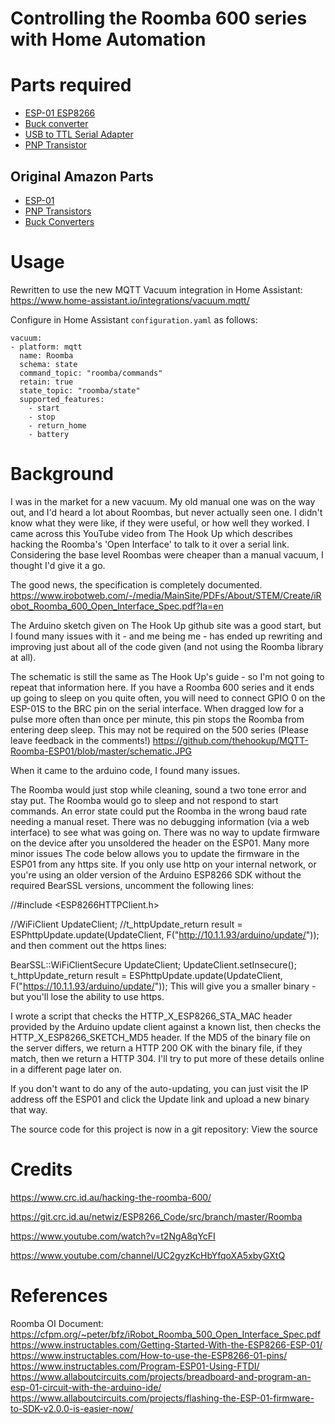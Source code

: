 # Controlling the Roomba 600 series with Home Automation

# Parts required
- [ESP-01 ESP8266](https://surplustronics.co.nz/products/9606-wifi-wireless-module-wireless-esp-01-esp8266-serial-)
- [Buck converter](https://surplustronics.co.nz/products/7518-dc-to-dc-step-up-step-down-converter-buck-boost-)
- [USB to TTL Serial Adapter](https://surplustronics.co.nz/products/9657-ftdi-usb-33v-55v-to-ttl-serial-adapter-ft232rl)
- [PNP Transistor](https://www.jaycar.co.nz/2n3906-pnp-transistor/p/ZT2328)

## Original Amazon Parts
- [ESP-01](https://amzn.to/2qVB2p8)
- [PNP Transistors](https://amzn.to/2FaUfrS)
- [Buck Converters](https://amzn.to/2K7FY33)

# Usage
Rewritten to use the new MQTT Vacuum integration in Home Assistant:
https://www.home-assistant.io/integrations/vacuum.mqtt/

Configure in Home Assistant `configuration.yaml` as follows:
```
vacuum:
- platform: mqtt
  name: Roomba
  schema: state
  command_topic: "roomba/commands"
  retain: true
  state_topic: "roomba/state"
  supported_features:
    - start
    - stop
    - return_home
    - battery
```

# Background

I was in the market for a new vacuum. My old manual one was on the way out, and I'd heard a lot about Roombas, but never actually seen one. I didn't know what they were like, if they were useful, or how well they worked. I came across this YouTube video from The Hook Up which describes hacking the Roomba's 'Open Interface' to talk to it over a serial link. Considering the base level Roombas were cheaper than a manual vacuum, I thought I'd give it a go.

The good news, the specification is completely documented. https://www.irobotweb.com/-/media/MainSite/PDFs/About/STEM/Create/iRobot_Roomba_600_Open_Interface_Spec.pdf?la=en

The Arduino sketch given on The Hook Up github site was a good start, but I found many issues with it - and me being me - has ended up rewriting and improving just about all of the code given (and not using the Roomba library at all).

The schematic is still the same as The Hook Up's guide - so I'm not going to repeat that information here. If you have a Roomba 600 series and it ends up going to sleep on you quite often, you will need to connect GPIO 0 on the ESP-01S to the BRC pin on the serial interface. When dragged low for a pulse more often than once per minute, this pin stops the Roomba from entering deep sleep. This may not be required on the 500 series (Please leave feedback in the comments!)
https://github.com/thehookup/MQTT-Roomba-ESP01/blob/master/schematic.JPG

When it came to the arduino code, I found many issues.

The Roomba would just stop while cleaning, sound a two tone error and stay put.
The Roomba would go to sleep and not respond to start commands.
An error state could put the Roomba in the wrong baud rate needing a manual reset.
There was no debugging information (via a web interface) to see what was going on.
There was no way to update firmware on the device after you unsoldered the header on the ESP01.
Many more minor issues
The code below allows you to update the firmware in the ESP01 from any https site. If you only use http on your internal network, or you're using an older version of the Arduino ESP8266 SDK without the required BearSSL versions, uncomment the following lines:

//#include <ESP8266HTTPClient.h>

//WiFiClient UpdateClient;
//t_httpUpdate_return result = ESPhttpUpdate.update(UpdateClient, F("http://10.1.1.93/arduino/update/"));
and then comment out the https lines:

BearSSL::WiFiClientSecure UpdateClient;
UpdateClient.setInsecure();
t_httpUpdate_return result = ESPhttpUpdate.update(UpdateClient, F("https://10.1.1.93/arduino/update/"));
This will give you a smaller binary - but you'll lose the ability to use https.

I wrote a script that checks the HTTP_X_ESP8266_STA_MAC header provided by the Arduino update client against a known list, then checks the HTTP_X_ESP8266_SKETCH_MD5 header. If the MD5 of the binary file on the server differs, we return a HTTP 200 OK with the binary file, if they match, then we return a HTTP 304. I'll try to put more of these details online in a different page later on.

If you don't want to do any of the auto-updating, you can just visit the IP address off the ESP01 and click the Update link and upload a new binary that way.

The source code for this project is now in a git repository: View the source

# Credits
https://www.crc.id.au/hacking-the-roomba-600/

https://git.crc.id.au/netwiz/ESP8266_Code/src/branch/master/Roomba

https://www.youtube.com/watch?v=t2NgA8qYcFI

https://www.youtube.com/channel/UC2gyzKcHbYfqoXA5xbyGXtQ

# References
Roomba OI Document: https://cfpm.org/~peter/bfz/iRobot_Roomba_500_Open_Interface_Spec.pdf
https://www.instructables.com/Getting-Started-With-the-ESP8266-ESP-01/
https://www.instructables.com/How-to-use-the-ESP8266-01-pins/
https://www.instructables.com/Program-ESP01-Using-FTDI/
https://www.allaboutcircuits.com/projects/breadboard-and-program-an-esp-01-circuit-with-the-arduino-ide/
https://www.allaboutcircuits.com/projects/flashing-the-ESP-01-firmware-to-SDK-v2.0.0-is-easier-now/
